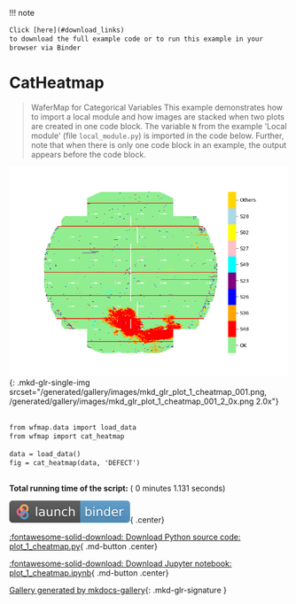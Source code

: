 
<!--
 DO NOT EDIT.
 THIS FILE WAS AUTOMATICALLY GENERATED BY mkdocs-gallery.
 TO MAKE CHANGES, EDIT THE SOURCE PYTHON FILE:
 "docs/examples/plot_1_cheatmap.py"
 LINE NUMBERS ARE GIVEN BELOW.
-->

!!! note

    Click [here](#download_links)
    to download the full example code or to run this example in your browser via Binder


CatHeatmap
=================================
> WaferMap for Categorical Variables
This example demonstrates how to import a local module and how images are
stacked when two plots are created in one code block. The variable ``N`` from
the example 'Local module' (file ``local_module.py``) is imported in the code
below. Further, note that when there is only one code block in an example, the
output appears before the code block.

<!-- GENERATED FROM PYTHON SOURCE LINES 11-19 -->


![lot 1 cheatmap](./images/mkd_glr_plot_1_cheatmap_001.png){: .mkd-glr-single-img srcset="/generated/gallery/images/mkd_glr_plot_1_cheatmap_001.png, /generated/gallery/images/mkd_glr_plot_1_cheatmap_001_2_0x.png 2.0x"}





```{.python }

from wfmap.data import load_data
from wfmap import cat_heatmap

data = load_data()
fig = cat_heatmap(data, 'DEFECT')


```


**Total running time of the script:** ( 0 minutes  1.131 seconds)

<div id="download_links"></div>

[![Launch binder](./images/binder_badge_logo.svg)](https://mybinder.org/v2/gh/smarie/mkdocs-gallery/gh-pages?urlpath=lab/tree/notebooks/generated/gallery/plot_1_cheatmap.ipynb){ .center}

[:fontawesome-solid-download: Download Python source code: plot_1_cheatmap.py](./plot_1_cheatmap.py){ .md-button .center}

[:fontawesome-solid-download: Download Jupyter notebook: plot_1_cheatmap.ipynb](./plot_1_cheatmap.ipynb){ .md-button .center}


[Gallery generated by mkdocs-gallery](https://mkdocs-gallery.github.io){: .mkd-glr-signature }
